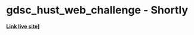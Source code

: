 
# gdsc_hust_web_challenge - Shortly

**[Link live site](https://tuanh490.github.io/gdsc_hust_web_challenge---Shortly/)]**
